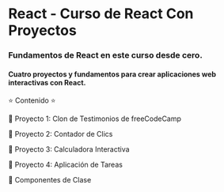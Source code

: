 # React - Curso de React Con Proyectos
### Fundamentos de React en este curso desde cero. 
#### Cuatro proyectos y fundamentos para crear aplicaciones web interactivas con React. 

⭐️ Contenido ⭐️

🔹 Proyecto 1: Clon de Testimonios de freeCodeCamp

🔹 Proyecto 2: Contador de Clics

🔹 Proyecto 3: Calculadora Interactiva

🔹 Proyecto 4: Aplicación de Tareas

🔹 Componentes de Clase
